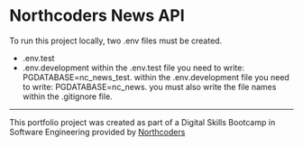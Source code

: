 # Northcoders News API

To run this project locally, two .env files must be created.

- .env.test
- .env.development
  within the .env.test file you need to write: PGDATABASE=nc_news_test.
  within the .env.development file you need to write: PGDATABASE=nc_news.
  you must also write the file names within the .gitignore file.

---

This portfolio project was created as part of a Digital Skills Bootcamp in Software Engineering provided by [Northcoders](https://northcoders.com/)
